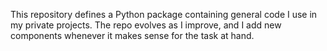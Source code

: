 This repository defines a Python package containing general code I use in my private projects. The repo evolves as I improve, and I add new components whenever it makes sense for the task at hand.
